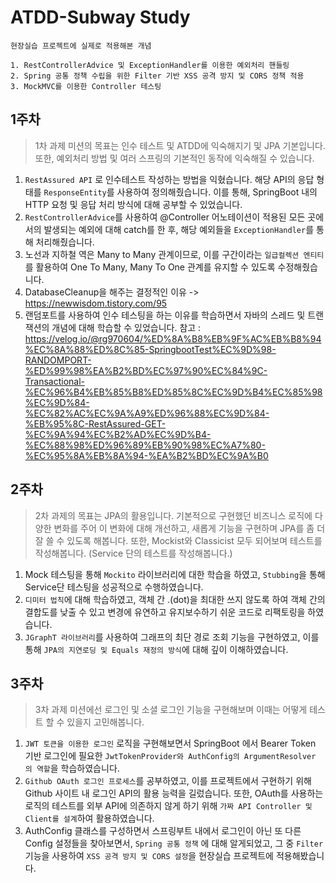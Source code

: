 # ATDD-Subway Study

```text
현장실습 프로젝트에 실제로 적용해본 개념

1. RestControllerAdvice 및 ExceptionHandler를 이용한 예외처리 핸들링
2. Spring 공통 정책 수립을 위한 Filter 기반 XSS 공격 방지 및 CORS 정책 적용
3. MockMVC를 이용한 Controller 테스팅
```

## 1주차
> 1차 과제 미션의 목표는 인수 테스트 및 ATDD에 익숙해지기 및 JPA 기본입니다. 또한, 예외처리 방법 및 여러 스프링의 기본적인 동작에 익숙해질 수 있습니다.

1. `RestAssured API` 로 인수테스트 작성하는 방법을 익혔습니다. 해당 API의 응답 형태를 `ResponseEntity`를 사용하여 정의해줬습니다. 이를 통해, SpringBoot 내의 HTTP 요청 및 응답 처리 방식에 대해 공부할 수 있었습니다.
2. `RestControllerAdvice`를 사용하여 @Controller 어노테이션이 적용된 모든 곳에서의 발생되는 예외에 대해 catch를 한 후, 해당 예외들을 `ExceptionHandler`를 통해 처리해줬습니다.
3. 노선과 지하철 역은 Many to Many 관계이므로, 이를 구간이라는 `일급컬렉션 엔티티`를 활용하여 One To Many, Many To One 관계를 유지할 수 있도록 수정해줬습니다.
4. DatabaseCleanup을 해주는 결정적인 이유 -> https://newwisdom.tistory.com/95
5. 랜덤포트를 사용하여 인수 테스팅을 하는 이유를 학습하면서 자바의 스레드 및 트랜잭션의 개념에 대해 학습할 수 있었습니다.
참고 : https://velog.io/@rg970604/%ED%8A%B8%EB%9F%AC%EB%B8%94%EC%8A%88%ED%8C%85-SpringbootTest%EC%9D%98-RANDOMPORT-%ED%99%98%EA%B2%BD%EC%97%90%EC%84%9C-Transactional-%EC%96%B4%EB%85%B8%ED%85%8C%EC%9D%B4%EC%85%98%EC%9D%84-%EC%82%AC%EC%9A%A9%ED%96%88%EC%9D%84-%EB%95%8C-RestAssured-GET-%EC%9A%94%EC%B2%AD%EC%9D%B4-%EC%88%98%ED%96%89%EB%90%98%EC%A7%80-%EC%95%8A%EB%8A%94-%EA%B2%BD%EC%9A%B0

## 2주차
> 2차 과제의 목표는 JPA의 활용입니다.
기본적으로 구현했던 비즈니스 로직에 다양한 변화를 주어 이 변화에 대해 개선하고, 새롭게 기능을 구현하며 JPA를 좀 더 잘 쓸 수 있도록 해봅니다. 또한, Mockist와 Classicist 모두 되어보며 테스트를 작성해봅니다. (Service 단의 테스트를 작성해봅니다.)

1. Mock 테스팅을 통해 `Mockito` 라이브러리에 대한 학습을 하였고, `Stubbing`을 통해 Service단 테스팅을 성공적으로 수행하였습니다.
2. `디미터 법칙`에 대해 학습하였고, 객체 간 .(dot)을 최대한 쓰지 않도록 하여 객체 간의 결합도를 낮출 수 있고 변경에 유연하고 유지보수하기 쉬운 코드로 리팩토링을 하였습니다.
3. `JGraphT 라이브러리`를 사용하여 그래프의 최단 경로 조회 기능을 구현하였고, 이를 통해 `JPA의 지연로딩 및 Equals 재정의 방식`에 대해 깊이 이해하였습니다.

## 3주차
> 3차 과제 미션에선 로그인 및 소셜 로그인 기능을 구현해보며 이때는 어떻게 테스트 할 수 있을지 고민해봅니다.

1. `JWT 토큰을 이용한 로그인` 로직을 구현해보면서 SpringBoot 에서 Bearer Token 기반 로그인에 필요한 `JwtTokenProvider와 AuthConfig의 ArgumentResolver 의 역할`을 학습하였습니다.
2. `Github OAuth 로그인 프로세스`를 공부하였고, 이를 프로젝트에서 구현하기 위해 Github 사이트 내 로그인 API의 활용 능력을 길렀습니다. 또한, OAuth를 사용하는 로직의 테스트를 외부 API에 의존하지 않게 하기 위해 `가짜 API Controller 및 Client를 설계`하여 활용하였습니다.
3. AuthConfig 클래스를 구성하면서 스프링부트 내에서 로그인이 아닌 또 다른 Config 설정들을 찾아보면서, `Spring 공통 정책` 에 대해 알게되었고, 그 중 `Filter` 기능을 사용하여 `XSS 공격 방지 및 CORS 설정`을 현장실습 프로젝트에 적용해봤습니다. 
